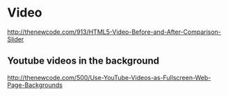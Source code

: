 # Video

http://thenewcode.com/913/HTML5-Video-Before-and-After-Comparison-Slider

## Youtube videos in the background
http://thenewcode.com/500/Use-YouTube-Videos-as-Fullscreen-Web-Page-Backgrounds
